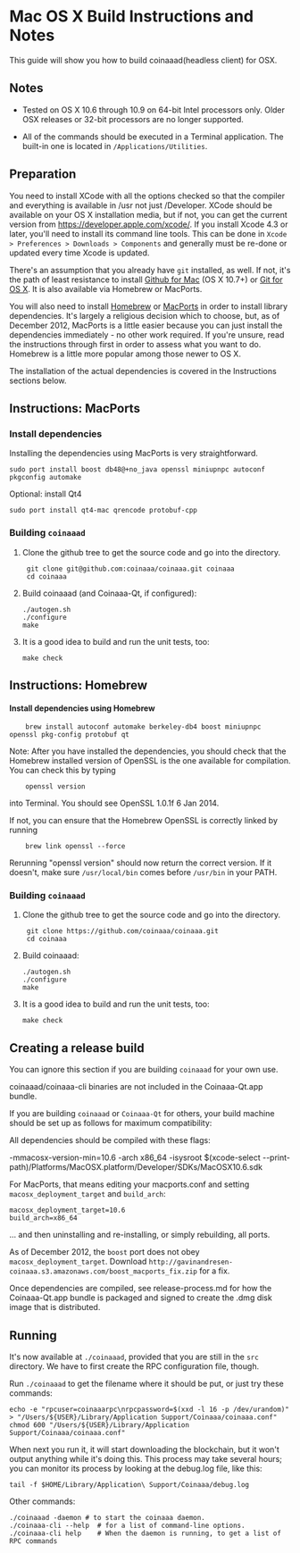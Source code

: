 Mac OS X Build Instructions and Notes
====================================
This guide will show you how to build coinaaad(headless client) for OSX.

Notes
-----

* Tested on OS X 10.6 through 10.9 on 64-bit Intel processors only.
Older OSX releases or 32-bit processors are no longer supported.

* All of the commands should be executed in a Terminal application. The
built-in one is located in `/Applications/Utilities`.

Preparation
-----------

You need to install XCode with all the options checked so that the compiler
and everything is available in /usr not just /Developer. XCode should be
available on your OS X installation media, but if not, you can get the
current version from https://developer.apple.com/xcode/. If you install
Xcode 4.3 or later, you'll need to install its command line tools. This can
be done in `Xcode > Preferences > Downloads > Components` and generally must
be re-done or updated every time Xcode is updated.

There's an assumption that you already have `git` installed, as well. If
not, it's the path of least resistance to install [Github for Mac](https://mac.github.com/)
(OS X 10.7+) or
[Git for OS X](https://code.google.com/p/git-osx-installer/). It is also
available via Homebrew or MacPorts.

You will also need to install [Homebrew](http://brew.sh)
or [MacPorts](https://www.macports.org/) in order to install library
dependencies. It's largely a religious decision which to choose, but, as of
December 2012, MacPorts is a little easier because you can just install the
dependencies immediately - no other work required. If you're unsure, read
the instructions through first in order to assess what you want to do.
Homebrew is a little more popular among those newer to OS X.

The installation of the actual dependencies is covered in the Instructions
sections below.

Instructions: MacPorts
----------------------

### Install dependencies

Installing the dependencies using MacPorts is very straightforward.

    sudo port install boost db48@+no_java openssl miniupnpc autoconf pkgconfig automake

Optional: install Qt4

    sudo port install qt4-mac qrencode protobuf-cpp

### Building `coinaaad`

1. Clone the github tree to get the source code and go into the directory.

        git clone git@github.com:coinaaa/coinaaa.git coinaaa
        cd coinaaa

2.  Build coinaaad (and Coinaaa-Qt, if configured):

        ./autogen.sh
        ./configure
        make

3.  It is a good idea to build and run the unit tests, too:

        make check

Instructions: Homebrew
----------------------

#### Install dependencies using Homebrew

        brew install autoconf automake berkeley-db4 boost miniupnpc openssl pkg-config protobuf qt

Note: After you have installed the dependencies, you should check that the Homebrew installed version of OpenSSL is the one available for compilation. You can check this by typing

        openssl version

into Terminal. You should see OpenSSL 1.0.1f 6 Jan 2014.

If not, you can ensure that the Homebrew OpenSSL is correctly linked by running

        brew link openssl --force

Rerunning "openssl version" should now return the correct version. If it
doesn't, make sure `/usr/local/bin` comes before `/usr/bin` in your
PATH. 

### Building `coinaaad`

1. Clone the github tree to get the source code and go into the directory.

        git clone https://github.com/coinaaa/coinaaa.git
        cd coinaaa

2.  Build coinaaad:

        ./autogen.sh
        ./configure
        make

3.  It is a good idea to build and run the unit tests, too:

        make check

Creating a release build
------------------------
You can ignore this section if you are building `coinaaad` for your own use.

coinaaad/coinaaa-cli binaries are not included in the Coinaaa-Qt.app bundle.

If you are building `coinaaad` or `Coinaaa-Qt` for others, your build machine should be set up
as follows for maximum compatibility:

All dependencies should be compiled with these flags:

 -mmacosx-version-min=10.6
 -arch x86_64
 -isysroot $(xcode-select --print-path)/Platforms/MacOSX.platform/Developer/SDKs/MacOSX10.6.sdk

For MacPorts, that means editing your macports.conf and setting
`macosx_deployment_target` and `build_arch`:

    macosx_deployment_target=10.6
    build_arch=x86_64

... and then uninstalling and re-installing, or simply rebuilding, all ports.

As of December 2012, the `boost` port does not obey `macosx_deployment_target`.
Download `http://gavinandresen-coinaaa.s3.amazonaws.com/boost_macports_fix.zip`
for a fix.

Once dependencies are compiled, see release-process.md for how the Coinaaa-Qt.app
bundle is packaged and signed to create the .dmg disk image that is distributed.

Running
-------

It's now available at `./coinaaad`, provided that you are still in the `src`
directory. We have to first create the RPC configuration file, though.

Run `./coinaaad` to get the filename where it should be put, or just try these
commands:

    echo -e "rpcuser=coinaaarpc\nrpcpassword=$(xxd -l 16 -p /dev/urandom)" > "/Users/${USER}/Library/Application Support/Coinaaa/coinaaa.conf"
    chmod 600 "/Users/${USER}/Library/Application Support/Coinaaa/coinaaa.conf"

When next you run it, it will start downloading the blockchain, but it won't
output anything while it's doing this. This process may take several hours;
you can monitor its process by looking at the debug.log file, like this:

    tail -f $HOME/Library/Application\ Support/Coinaaa/debug.log

Other commands:

    ./coinaaad -daemon # to start the coinaaa daemon.
    ./coinaaa-cli --help  # for a list of command-line options.
    ./coinaaa-cli help    # When the daemon is running, to get a list of RPC commands
